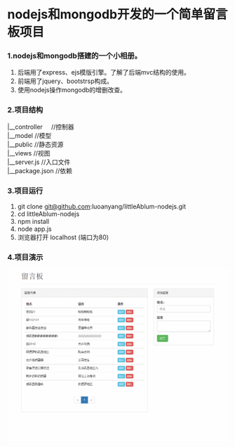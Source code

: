# nodejs和mongodb开发的一个简单留言板项目

### 1.nodejs和mongodb搭建的一个小相册。
1. 后端用了express、ejs模版引擎。了解了后端mvc结构的使用。
2. 前端用了jquery、bootstrsp构成。
3. 使用nodejs操作mongodb的增删改查。
### 2.项目结构
|__controller     //控制器        
|__model        //模型  
|__public         //静态资源  
|__views          //视图  
|__server.js         //入口文件  
|__package.json   //依赖
 
### 3.项目运行  
1. git clone git@github.com:luoanyang/littleAblum-nodejs.git
2. cd littleAblum-nodejs
3. npm install
4. node app.js
5. 浏览器打开 localhost (端口为80)

### 4.项目演示
![项目演示](source/demo.gif)
